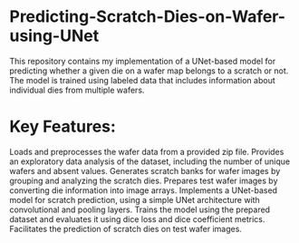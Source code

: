 # Predicting-Scratch-Dies-on-Wafer-using-UNet
This repository contains my implementation of a UNet-based model for predicting whether a given die on a wafer map belongs to a scratch or not. The model is trained using labeled data that includes information about individual dies from multiple wafers.
# Key Features:

Loads and preprocesses the wafer data from a provided zip file.
Provides an exploratory data analysis of the dataset, including the number of unique wafers and absent values.
Generates scratch banks for wafer images by grouping and analyzing the scratch dies.
Prepares test wafer images by converting die information into image arrays.
Implements a UNet-based model for scratch prediction, using a simple UNet architecture with convolutional and pooling layers.
Trains the model using the prepared dataset and evaluates it using dice loss and dice coefficient metrics.
Facilitates the prediction of scratch dies on test wafer images.
